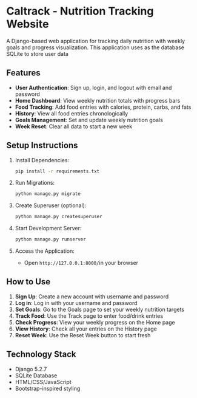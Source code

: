 # Caltrack - Nutrition Tracking Website

A Django-based web application for tracking daily nutrition with weekly goals and progress visualization.
This application uses as the database SQLite to store user data

## Features

- **User Authentication**: Sign up, login, and logout with email and password
- **Home Dashboard**: View weekly nutrition totals with progress bars
- **Food Tracking**: Add food entries with calories, protein, carbs, and fats
- **History**: View all food entries chronologically
- **Goals Management**: Set and update weekly nutrition goals
- **Week Reset**: Clear all data to start a new week

## Setup Instructions

1. Install Dependencies:
   ```bash
   pip install -r requirements.txt
   ```

2. Run Migrations:
   ```bash
   python manage.py migrate
   ```

4. Create Superuser (optional):
   ```bash
   python manage.py createsuperuser
   ```

4. Start Development Server:
   ```bash
   python manage.py runserver
   ```

6. Access the Application:
   - Open `http://127.0.0.1:8000/`in your browser


## How to Use

1. **Sign Up**: Create a new account with username and password
2. **Log in**: Log in with your username and password
3. **Set Goals**: Go to the Goals page to set your weekly nutrition targets
4. **Track Food**: Use the Track page to enter food/drink entries
5. **Check Progress**: View your weekly progress on the Home page
6. **View History**: Check all your entries on the History page
7. **Reset Week**: Use the Reset Week button to start fresh


## Technology Stack

- Django 5.2.7
- SQLite Database
- HTML/CSS/JavaScript
- Bootstrap-inspired styling
